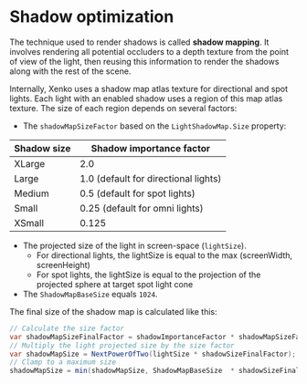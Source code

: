 # Shadow optimization

The technique used to render shadows is called **shadow mapping**. It involves rendering all potential occluders to a depth texture from the point of view of the light, then reusing this information to render the shadows along with the rest of the scene.

Internally, Xenko uses a shadow map atlas texture for directional and spot lights. Each light with an enabled shadow uses a region of this map atlas texture. The size of each region depends on several factors:

- The `shadowMapSizeFactor` based on the `LightShadowMap.Size` property:

| Shadow size | Shadow importance factor             |
| ----------- | ------------------------------------ |
| XLarge      | 2.0                                  |
| Large       | 1.0 (default for directional lights) |
| Medium      | 0.5 (default for spot lights)        |
| Small       | 0.25 (default for omni lights)       |
| XSmall      | 0.125                                |

- The projected size of the light in screen-space (`lightSize`). 
  - For directional lights, the lightSize is equal to the max (screenWidth, screenHeight)
  - For spot lights, the lightSize is equal to the projection of the projected sphere at target spot light cone
- The `ShadowMapBaseSize` equals `1024`.

The final size of the shadow map is calculated like this:

```cs
// Calculate the size factor
var shadowMapSizeFinalFactor = shadowImportanceFactor * shadowMapSizeFactor;
// Multiply the light projected size by the size factor
var shadowMapSize = NextPowerOfTwo(lightSize * shadowSizeFinalFactor);
// Clamp to a maximum size
shadowMapSize = min(shadowMapSize, ShadowMapBaseSize  * shadowSizeFinalFactor);
```